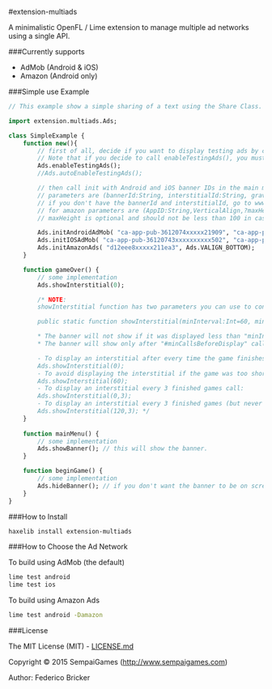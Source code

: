 #extension-multiads

A minimalistic OpenFL / Lime extension to manage multiple ad networks using a single API.

###Currently supports

* AdMob (Android & iOS)
* Amazon (Android only)

###Simple use Example

```haxe
// This example show a simple sharing of a text using the Share Class.

import extension.multiads.Ads;

class SimpleExample {
	function new(){
		// first of all, decide if you want to display testing ads by calling enableTestingAds() method.
		// Note that if you decide to call enableTestingAds(), you must do that before calling INIT methods.	
		Ads.enableTestingAds();
		//Ads.autoEnableTestingAds();

		// then call init with Android and iOS banner IDs in the main method.
		// parameters are (bannerId:String, interstitialId:String, gravityMode:GravityMode).
		// if you don't have the bannerId and interstitialId, go to www.google.com/ads/admob to create them.
		// for amazon parameters are (AppID:String,VerticalAlign,?maxHeight:Int).
		// maxHeight is optional and should not be less than 100 in case you set it manually.

		Ads.initAndroidAdMob( "ca-app-pub-3612074xxxxx21909", "ca-app-pub-361207xxxxxxxx107", Ads.VALIGN_BOTTOM);
		Ads.initIOSAdMob( "ca-app-pub-36120743xxxxxxxxxx502", "ca-app-pub-361207xxxxxxxx706", Ads.VALIGN_BOTTOM);
		Ads.initAmazonAds( "d12eee8xxxxx211ea3", Ads.VALIGN_BOTTOM);	
	}

	function gameOver() {
		// some implementation
		Ads.showInterstitial(0);

		/* NOTE:
		showInterstitial function has two parameters you can use to control how often you want to display the interstitial ad.

		public static function showInterstitial(minInterval:Int=60, minCallsBeforeDisplay:Int=0);

		* The banner will not show if it was displayed less than "minInterval" seconds ago.
		* The banner will show only after "#minCallsBeforeDisplay" calls to showInterstitial function.

		- To display an interstitial after every time the game finishes, call:
		Ads.showInterstitial(0);
		- To avoid displaying the interstitial if the game was too short (60 seconds), call:
		Ads.showInterstitial(60);
		- To display an interstitial every 3 finished games call:
		Ads.showInterstitial(0,3);
		- To display an interstitial every 3 finished games (but never before 120 secs since last display), call:
		Ads.showInterstitial(120,3); */
	}
	
	function mainMenu() {
		// some implementation
		Ads.showBanner(); // this will show the banner.
	}

	function beginGame() {
		// some implementation
		Ads.hideBanner(); // if you don't want the banner to be on screen while playing... call Ads.hideBanner();
	}
}

```

###How to Install

```bash
haxelib install extension-multiads
```

###How to Choose the Ad Network

To build using AdMob (the default)
```bash
lime test android
lime test ios
```

To build using Amazon Ads
```bash
lime test android -Damazon
```

###License

The MIT License (MIT) - [LICENSE.md](LICENSE.md)

Copyright &copy;  2015 SempaiGames (http://www.sempaigames.com)

Author: Federico Bricker
